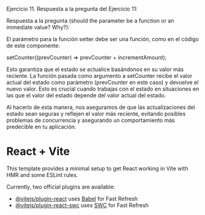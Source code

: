 Ejercicio 11. Respuesta a la pregunta del Ejercicio 11:

Respuesta a la pregunta (should the parameter be a function or an immediate value? Why?):

El parámetro para la función setter debe ser una función, como en el código de este componente:

setCounter((prevCounter) => prevCounter + incrementAmount);

Esto garantiza que el estado se actualice basándonos en su valor más reciente. La función pasada como argumento a setCounter recibe el valor actual del estado como parámetro (prevCounter en este caso) y devuelve el nuevo valor. Esto es crucial cuando trabajas con el estado en situaciones en las que el valor del estado depende del valor actual del estado.

Al hacerlo de esta manera, nos aseguramos de que las actualizaciones del estado sean seguras y reflejen el valor más reciente, evitando posibles problemas de concurrencia y asegurando un comportamiento más predecible en tu aplicación.

# React + Vite

This template provides a minimal setup to get React working in Vite with HMR and some ESLint rules.

Currently, two official plugins are available:

- [@vitejs/plugin-react](https://github.com/vitejs/vite-plugin-react/blob/main/packages/plugin-react/README.md) uses [Babel](https://babeljs.io/) for Fast Refresh
- [@vitejs/plugin-react-swc](https://github.com/vitejs/vite-plugin-react-swc) uses [SWC](https://swc.rs/) for Fast Refresh
